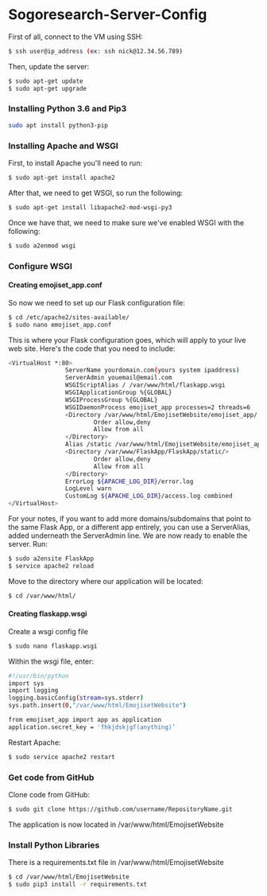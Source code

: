 # Sogoresearch-Server-Config

First of all, connect to the VM using SSH:
```sh
$ ssh user@ip_address (ex: ssh nick@12.34.56.789)
```

Then, update the server:
```sh
$ sudo apt-get update
$ sudo apt-get upgrade
```

### Installing Python 3.6 and Pip3
```sh
sudo apt install python3-pip
```

### Installing Apache and WSGI
First, to install Apache you'll need to run:
```sh
$ sudo apt-get install apache2
```

After that, we need to get WSGI, so run the following:
```sh
$ sudo apt-get install libapache2-mod-wsgi-py3
```

Once we have that, we need to make sure we've enabled WSGI with the following:
```sh
$ sudo a2enmod wsgi
```

### Configure WSGI
#### Creating emojiset_app.conf
So now we need to set up our Flask configuration file:
```sh
$ cd /etc/apache2/sites-available/
$ sudo nano emojiset_app.conf
```
This is where your Flask configuration goes, which will apply to your live web site. Here's the code that you need to include:
```sh
<VirtualHost *:80>
                ServerName yourdomain.com(yours system ipaddress)
                ServerAdmin youemail@email.com
                WSGIScriptAlias / /var/www/html/flaskapp.wsgi
                WSGIApplicationGroup %{GLOBAL}
                WSGIProcessGroup %{GLOBAL}
                WSGIDaemonProcess emojiset_app processes=2 threads=6
                <Directory /var/www/html/EmojisetWebsite/emojiset_app/ >
                        Order allow,deny
                        Allow from all
                </Directory>
                Alias /static /var/www/html/EmojisetWebsite/emojiset_app/static
                <Directory /var/www/FlaskApp/FlaskApp/static/>
                        Order allow,deny
                        Allow from all
                </Directory>
                ErrorLog ${APACHE_LOG_DIR}/error.log
                LogLevel warn
                CustomLog ${APACHE_LOG_DIR}/access.log combined
</VirtualHost>
```

For your notes, if you want to add more domains/subdomains that point to the same Flask App, or a different app entirely, you can use a ServerAlias, added underneath the ServerAdmin line.
We are now ready to enable the server.
Run:
```sh
$ sudo a2ensite FlaskApp
$ service apache2 reload
```
Move to the directory where our application will be located:
```sh
$ cd /var/www/html/
```
#### Creating flaskapp.wsgi
Create a wsgi config file
```sh
$ sudo nano flaskapp.wsgi
```

Within the wsgi file, enter:
```sh
#!/usr/bin/python
import sys
import logging
logging.basicConfig(stream=sys.stderr)
sys.path.insert(0,"/var/www/html/EmojisetWebsite")

from emojiset_app import app as application
application.secret_key = 'fhkjdskjgf(anything)’
```

Restart Apache:
```sh
$ sudo service apache2 restart
```

### Get code from GitHub
Clone code from GitHub:
```sh
$ sudo git clone https://github.com/username/RepositoryName.git
```
The application is now located in /var/www/html/EmojisetWebsite

### Install Python Libraries
There is a requirements.txt file in /var/www/html/EmojisetWebsite
```sh
$ cd /var/www/html/EmojisetWebsite
$ sudo pip3 install -r requirements.txt
```
